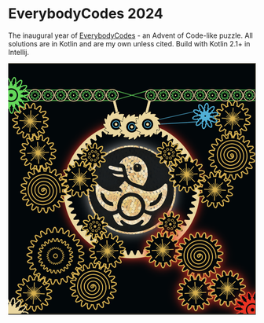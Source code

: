 # EverybodyCodes 2024

The inaugural year of [EverybodyCodes](https://everybody.codes/home) - an Advent of Code-like puzzle. All solutions are in Kotlin and are my own unless cited. Build with Kotlin 2.1+ in Intellij.

![Badge](badge.png)
